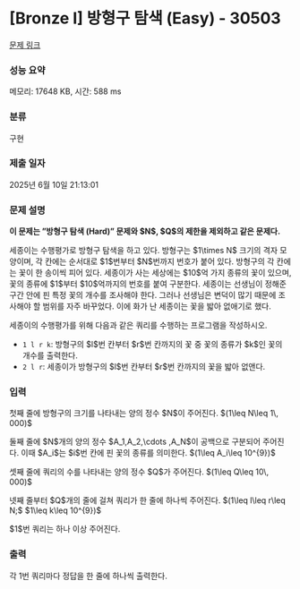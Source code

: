 # [Bronze I] 방형구 탐색 (Easy) - 30503 

[문제 링크](https://www.acmicpc.net/problem/30503) 

### 성능 요약

메모리: 17648 KB, 시간: 588 ms

### 분류

구현

### 제출 일자

2025년 6월 10일 21:13:01

### 문제 설명

<p><strong>이 문제는 ”방형구 탐색 (Hard)” 문제와 $N$, $Q$의 제한을 제외하고 같은 문제다.</strong></p>

<p>세종이는 수행평가로 방형구 탐색을 하고 있다. 방형구는 $1\times N$ 크기의 격자 모양이며, 각 칸에는 순서대로 $1$번부터 $N$번까지 번호가 붙어 있다. 방형구의 각 칸에는 꽃이 한 송이씩 피어 있다. 세종이가 사는 세상에는 $10$억 가지 종류의 꽃이 있으며, 꽃의 종류에 $1$부터 $10$억까지의 번호를 붙여 구분한다. 세종이는 선생님이 정해준 구간 안에 핀 특정 꽃의 개수를 조사해야 한다. 그러나 선생님은 변덕이 많기 때문에 조사해야 할 범위를 자주 바꾸었다. 이에 화가 난 세종이는 꽃을 밟아 없애기로 했다.</p>

<p>세종이의 수행평가를 위해 다음과 같은 쿼리를 수행하는 프로그램을 작성하시오.</p>

<ul>
	<li><code>1 l r k</code>: 방형구의 $l$번 칸부터 $r$번 칸까지의 꽃 중 꽃의 종류가 $k$인 꽃의 개수를 출력한다.</li>
	<li><code>2 l r</code>: 세종이가 방형구의 $l$번 칸부터 $r$번 칸까지의 꽃을 밟아 없앤다.</li>
</ul>

### 입력 

 <p>첫째 줄에 방형구의 크기를 나타내는 양의 정수 $N$이 주어진다. $(1\leq N\leq 1\, 000)$</p>

<p>둘째 줄에 $N$개의 양의 정수 $A_1,A_2,\cdots ,A_N$이 공백으로 구분되어 주어진다. 이때 $A_i$는 $i$번 칸에 핀 꽃의 종류를 의미한다. $(1\leq A_i\leq 10^{9})$</p>

<p>셋째 줄에 쿼리의 수를 나타내는 양의 정수 $Q$가 주어진다. $(1\leq Q\leq 10\, 000)$</p>

<p>넷째 줄부터 $Q$개의 줄에 걸쳐 쿼리가 한 줄에 하나씩 주어진다. $(1\leq l\leq r\leq N;$ $1\leq k\leq 10^{9})$</p>

<p>$1$번 쿼리는 하나 이상 주어진다.</p>

### 출력 

 <p>각 1번 쿼리마다 정답을 한 줄에 하나씩 출력한다.</p>

